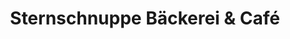 ---
title: "Sternschnuppe Bäckerei & Café"
url: /berlin/sternschnuppe-baeckerei-und-cafe/
shop: Bäckerei
---